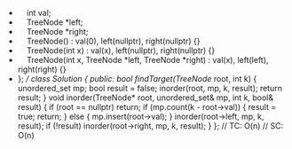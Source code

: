 *     int val;
*     TreeNode *left;
*     TreeNode *right;
*     TreeNode() : val(0), left(nullptr), right(nullptr) {}
*     TreeNode(int x) : val(x), left(nullptr), right(nullptr) {}
*     TreeNode(int x, TreeNode *left, TreeNode *right) : val(x), left(left), right(right) {}
* };
*/
class Solution {
public:
bool findTarget(TreeNode* root, int k) {
unordered_set<int> mp;
bool result = false;
inorder(root, mp, k, result);
return result;
}
void inorder(TreeNode* root, unordered_set<int>& mp, int k, bool& result) {
if (root == nullptr)
return;
if (mp.count(k - root->val)) {
result = true;
return;
} else {
mp.insert(root->val);
}
inorder(root->left, mp, k, result);
if (!result)
inorder(root->right, mp, k, result);
}
};
​
// TC: O(n)
// SC: O(n)
```